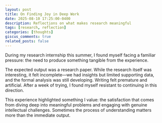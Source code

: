 ```yaml
---
layout: post
title: On Finding Joy in Deep Work
date: 2025-08-10 17:25:00-0400
description: Reflections on what makes research meaningful
tags: [research, reflection]
categories: [thoughts]
giscus_comments: true
related_posts: false
---
```


During my research internship this summer, I found myself facing a familiar pressure: the need to produce something tangible from the experience.

The expected output was a research paper. While the research itself was interesting, it felt incomplete—we had insights but limited supporting data, and the formal analysis was still developing. Writing felt premature and artificial. After a week of trying, I found myself resistant to continuing in this direction.

This experience highlighted something I value: the satisfaction that comes from diving deep into meaningful problems and engaging with genuine intellectual challenges. Sometimes the process of understanding matters more than the immediate output. 
